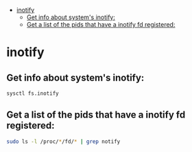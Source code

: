 <!--ts-->
   * [inotify](#inotify)
      * [Get info about system's inotify:](#get-info-about-systems-inotify)
      * [Get a list of the pids that have a inotify fd registered:](#get-a-list-of-the-pids-that-have-a-inotify-fd-registered)

<!-- Added by: gil_diy, at: 2020-10-03T18:47+03:00 -->

<!--te-->

# inotify

## Get info about system's inotify:

```bash
sysctl fs.inotify
```


## Get a list of the pids that have a inotify fd registered:

```bash
sudo ls -l /proc/*/fd/* | grep notify
```